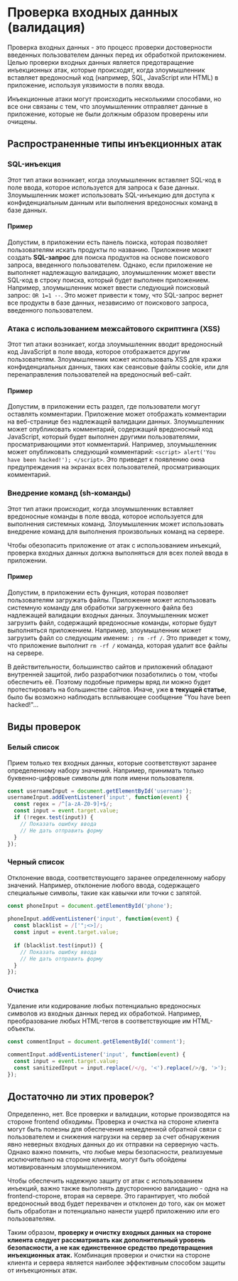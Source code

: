 # Проверка входных данных (валидация)

Проверка входных данных - это процесс проверки достоверности введенных пользователем данных перед их обработкой приложением.
Целью проверки входных данных является предотвращение инъекционных атак, которые происходят, когда злоумышленник вставляет вредоносный код (например, SQL, JavaScript или HTML) в приложение, используя уязвимости в полях ввода.

Инъекционные атаки могут происходить несколькими способами, но все они связаны с тем, что злоумышленник отправляет данные в приложение, которые не были должным образом проверены или очищены.

## Распространенные типы инъекционных атак

### SQL-инъекция

Этот тип атаки возникает, когда злоумышленник вставляет SQL-код в поле ввода, которое используется для запроса к базе данных.
Злоумышленник может использовать SQL-инъекцию для доступа к конфиденциальным данным или выполнения вредоносных команд в базе данных.

#### Пример

Допустим, в приложении есть панель поиска, которая позволяет пользователям искать продукты по названию. Приложение может создать **SQL-запрос** для поиска продуктов на основе поискового запроса, введенного пользователем.
Однако, если приложение не выполняет надлежащую валидацию, злоумышленник может ввести SQL-код в строку поиска, который будет выполнен приложением.
Например, злоумышленник может ввести следующий поисковый запрос: `OR 1=1 --`. Это может привести к тому, что SQL-запрос вернет все продукты в базе данных, независимо от поискового запроса, введенного пользователем. 

### Атака с использованием межсайтового скриптинга (XSS)

Этот тип атаки возникает, когда злоумышленник вводит вредоносный код JavaScript в поле ввода, которое отображается другим пользователям.
Злоумышленник может использовать XSS для кражи конфиденциальных данных, таких как сеансовые файлы cookie, или для перенаправления пользователей на вредоносный веб-сайт. 

#### Пример

Допустим, в приложении есть раздел, где пользователи могут оставлять комментарии. Приложение может отображать комментарии на веб-странице без надлежащей валидации данных.
Злоумышленник может опубликовать комментарий, содержащий вредоносный код JavaScript, который будет выполнен другими пользователями, просматривающими этот комментарий.
Например, злоумышленник может опубликовать следующий комментарий: `<script> alert('You have been hacked!'); </script>`. Это приведет к появлению окна предупреждения на экранах всех пользователей, просматривающих комментарий. 

### Внедрение команд (sh-команды)

Этот тип атаки происходит, когда злоумышленник вставляет вредоносные команды в поле ввода, которое используется для выполнения системных команд.
Злоумышленник может использовать внедрение команд для выполнения произвольных команд на сервере. 

Чтобы обезопасить приложение от атак с использованием инъекций, проверка входных данных должна выполняться для всех полей ввода в приложении.

#### Пример

Допустим, в приложении есть функция, которая позволяет пользователям загружать файлы. Приложение может использовать системную команду для обработки загруженного файла без надлежащей валидации входных данных.
Злоумышленник может загрузить файл, содержащий вредоносные команды, которые будут выполняться приложением.
Например, злоумышленник может загрузить файл со следующим именем: `; rm -rf /`. Это приведет к тому, что приложение выполнит `rm -rf /` команда, которая удалит все файлы на сервере. 

В действительности, большинство сайтов и приложений обладают внутренней защитой, либо разработчики позаботились о том, чтобы обеспечить её. Поэтому подобные примеры вряд ли можно будет протестировать на большинстве сайтов.
Иначе, уже **в текущей статье**, было бы возможно наблюдать всплывающее сообщение "You have been hacked!"...

## Виды проверок

### Белый список

Прием только тех входных данных, которые соответствуют заранее определенному набору значений.
Например, принимать только буквенно-цифровые символы для поля имени пользователя.

```js
const usernameInput = document.getElementById('username');
usernameInput.addEventListener('input', function(event) {
  const regex = /^[a-zA-Z0-9]+$/;
  const input = event.target.value;
  if (!regex.test(input)) {
    // Показать ошибку ввода
    // Не дать отправить форму
  }
});
```

### Черный список

Отклонение ввода, соответствующего заранее определенному набору значений.
Например, отклонение любого ввода, содержащего специальные символы, такие как кавычки или точки с запятой.

```js
const phoneInput = document.getElementById('phone');
 
phoneInput.addEventListener('input', function(event) {
  const blacklist = /['";<>]/;
  const input = event.target.value;
 
  if (blacklist.test(input)) {
    // Показать ошибку ввода
    // Не дать отправить форму
  }
});
```

### Очистка

Удаление или кодирование любых потенциально вредоносных символов из входных данных перед их обработкой.
Например, преобразование любых HTML-тегов в соответствующие им HTML-объекты. 

```js
const commentInput = document.getElementById('comment');
 
commentInput.addEventListener('input', function(event) {
  const input = event.target.value;
  const sanitizedInput = input.replace(/</g, '<').replace(/>/g, '>');
});
```

## Достаточно ли этих проверок?

Определенно, нет. Все проверки и валидации, которые производятся на стороне frontend обходимы.
Проверка и очистка на стороне клиента могут быть полезны для обеспечения немедленной обратной связи с пользователем и снижения нагрузки на сервер за счет обнаружения явно неверных входных данных до их отправки на серверную часть.
Однако важно помнить, что любые меры безопасности, реализуемые исключительно на стороне клиента, могут быть обойдены мотивированным злоумышленником.

Чтобы обеспечить надежную защиту от атак с использованием инъекций, важно также выполнять двустороннюю валидацию - одна на frontend-стороне, вторая на сервере.
Это гарантирует, что любой вредоносный ввод будет перехвачен и отклонен до того, как он может быть обработан и потенциально нанести ущерб приложению или его пользователям.

Таким образом, **проверку и очистку входных данных на стороне клиента следует рассматривать как дополнительный уровень безопасности, а не как единственное средство предотвращения инъекционных атак.**
Комбинация проверки и очистки на стороне клиента и сервера является наиболее эффективным способом защиты от инъекционных атак.